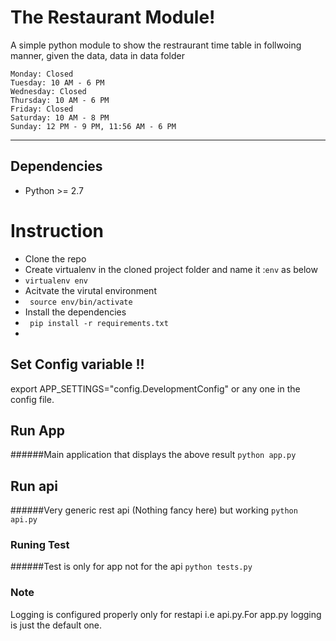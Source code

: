 ﻿The Restaurant Module!
===================
A simple python module to show the restraurant time table in follwoing manner, given the data, data in data folder

    Monday: Closed
    Tuesday: 10 AM - 6 PM
    Wednesday: Closed
    Thursday: 10 AM - 6 PM
    Friday: Closed
    Saturday: 10 AM - 8 PM
    Sunday: 12 PM - 9 PM, 11:56 AM - 6 PM

----------
Dependencies
-------------
-   Python >= 2.7

# Instruction
-   Clone the repo
-   Create virtualenv in the cloned project folder and name it :``` env ``` as below
-   ``` virtualenv env ```
-   Acitvate the virutal environment
-   ``` source env/bin/activate```
-   Install the dependencies
-   ``` pip install -r requirements.txt```
- 

## Set Config variable !!
export APP_SETTINGS="config.DevelopmentConfig" or any one in the config file.


## Run App 
######Main application that displays the above result
``` python app.py ```

## Run api
######Very generic rest api (Nothing fancy here) but working 
``` python api.py ```    

### Runing Test
######Test is only for app not for the api
``` python tests.py ```



### Note 
Logging is configured properly only for restapi i.e api.py.For app.py logging is just the default one.





























































































































































































































































































































































































































































































































































































































































































































































































































































































































































































































































